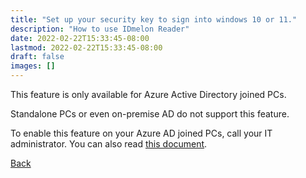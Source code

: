 ```yaml
---
title: "Set up your security key to sign into windows 10 or 11."
description: "How to use IDmelon Reader"
date: 2022-02-22T15:33:45-08:00
lastmod: 2022-02-22T15:33:45-08:00
draft: false
images: []
---
```


This feature is only available for Azure Active Directory joined PCs.

Standalone PCs or even on-premise AD do not support this feature.

To enable this feature on your Azure AD joined PCs, call your IT administrator. You can also read [this document](https://docs.microsoft.com/en-us/azure/active-directory/authentication/howto-authentication-passwordless-security-key-windows).

<a id="back" role="button" class="btn btn-primary btn-lg d-block mb-3" href="http://docs.idmelon.com/pages/whichplatform/index.html">Back</a>

<style>

@media (max-width: 480px) {.navbar, .footer { display: none; }}
h1{
    color : #4395ec;
}
</style>
